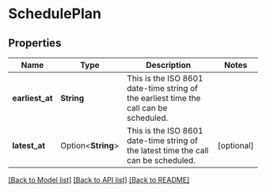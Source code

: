 # SchedulePlan

## Properties

Name | Type | Description | Notes
------------ | ------------- | ------------- | -------------
**earliest_at** | **String** | This is the ISO 8601 date-time string of the earliest time the call can be scheduled. | 
**latest_at** | Option<**String**> | This is the ISO 8601 date-time string of the latest time the call can be scheduled. | [optional]

[[Back to Model list]](../README.md#documentation-for-models) [[Back to API list]](../README.md#documentation-for-api-endpoints) [[Back to README]](../README.md)


